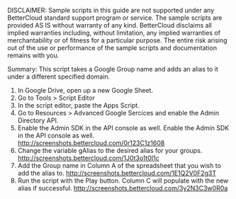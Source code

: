 DISCLAIMER: Sample scripts in this guide are not supported under any BetterCloud standard support program or service. The sample scripts are provided AS IS without warranty of any kind. BetterCloud disclaims all implied warranties including, without limitation, any implied warranties of merchantability or of fitness for a particular purpose. The entire risk arising out of the use or performance of the sample scripts and documentation remains with you.

Summary: This script takes a Google Group name and adds an alias to it under a different specified domain.


1) In Google Drive, open up a new Google Sheet.
2) Go to Tools > Script Editor
3) In the script editor, paste the Apps Script.
4) Go to Resources > Advanced Google Sercices and enable the Admin Directory API. 
5) Enable the Admin SDK in the API console as well. Enable the Admin SDK in the API console as well. http://screenshots.bettercloud.com/0r123C1z1608
6) Change the variable gAlias to the desired alias for your groups.
http://screenshots.bettercloud.com/1J0t3o1t0l1c
7) Add the Group name in Column A of the spreadsheet that you wish to add the alias to. http://screenshots.bettercloud.com/1E1Q2V0F2g3T
8) Run the script with the Play button. Column C will populate with the new alias if successful. http://screenshots.bettercloud.com/3y2N3C3w0R0a


